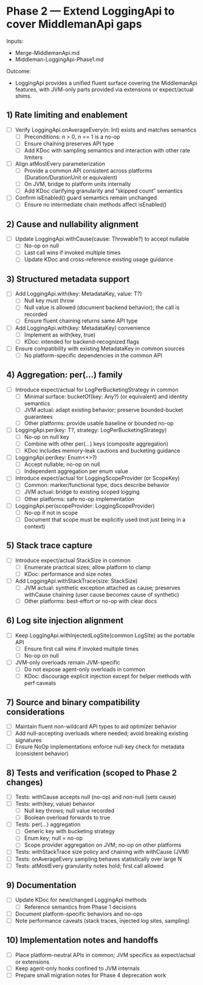 # Phase 2 — Extend LoggingApi to cover MiddlemanApi gaps

Inputs:
- Merge-MiddlemanApi.md
- Middleman-LoggingApi-Phase1.md

Outcome:
- LoggingApi provides a unified fluent surface covering the MiddlemanApi features, with JVM-only parts provided via extensions or expect/actual shims.

## 1) Rate limiting and enablement

- [ ] Verify LoggingApi.onAverageEvery(n: Int) exists and matches semantics
    - [ ] Preconditions: n > 0, n == 1 is a no-op
    - [ ] Ensure chaining preserves API type
    - [ ] Add KDoc with sampling semantics and interaction with other rate limiters
- [ ] Align atMostEvery parameterization
    - [ ] Provide a common API consistent across platforms (Duration/DurationUnit or equivalent)
    - [ ] On JVM, bridge to platform units internally
    - [ ] Add KDoc clarifying granularity and “skipped count” semantics
- [ ] Confirm isEnabled() guard semantics remain unchanged
    - [ ] Ensure no intermediate chain methods affect isEnabled()

## 2) Cause and nullability alignment

- [ ] Update LoggingApi.withCause(cause: Throwable?) to accept nullable
    - [ ] No-op on null
    - [ ] Last call wins if invoked multiple times
    - [ ] Update KDoc and cross-reference existing usage guidance

## 3) Structured metadata support

- [ ] Add LoggingApi.with(key: MetadataKey<T>, value: T?)
    - [ ] Null key must throw
    - [ ] Null value is allowed (document backend behavior); the call is recorded
    - [ ] Ensure fluent chaining returns same API type
- [ ] Add LoggingApi.with(key: MetadataKey<Boolean>) convenience
    - [ ] Implement as with(key, true)
    - [ ] KDoc: intended for backend-recognized flags
- [ ] Ensure compatibility with existing MetadataKey in common sources
    - [ ] No platform-specific dependencies in the common API

## 4) Aggregation: per(...) family

- [ ] Introduce expect/actual for LogPerBucketingStrategy in common
    - [ ] Minimal surface: bucketOf(key: Any?) (or equivalent) and identity semantics
    - [ ] JVM actual: adapt existing behavior; preserve bounded-bucket guarantees
    - [ ] Other platforms: provide usable baseline or bounded no-op
- [ ] LoggingApi.per(key: T?, strategy: LogPerBucketingStrategy<in T>)
    - [ ] No-op on null key
    - [ ] Combine with other per(...) keys (composite aggregation)
    - [ ] KDoc includes memory-leak cautions and bucketing guidance
- [ ] LoggingApi.per(key: Enum<*>?)
    - [ ] Accept nullable; no-op on null
    - [ ] Independent aggregation per enum value
- [ ] Introduce expect/actual for LoggingScopeProvider (or ScopeKey)
    - [ ] Common: marker/functional type, docs describe behavior
    - [ ] JVM actual: bridge to existing scoped logging
    - [ ] Other platforms: safe no-op implementation
- [ ] LoggingApi.per(scopeProvider: LoggingScopeProvider)
    - [ ] No-op if not in scope
    - [ ] Document that scope must be explicitly used (not just being in a context)

## 5) Stack trace capture

- [ ] Introduce expect/actual StackSize in common
    - [ ] Enumerate practical sizes; allow platform to clamp
    - [ ] KDoc: performance and size notes
- [ ] Add LoggingApi.withStackTrace(size: StackSize)
    - [ ] JVM actual: synthetic exception attached as cause; preserves withCause chaining (user cause becomes cause of synthetic)
    - [ ] Other platforms: best-effort or no-op with clear docs

## 6) Log site injection alignment

- [ ] Keep LoggingApi.withInjectedLogSite(common LogSite) as the portable API
    - [ ] Ensure first call wins if invoked multiple times
    - [ ] No-op on null
- [ ] JVM-only overloads remain JVM-specific
    - [ ] Do not expose agent-only overloads in common
    - [ ] KDoc: discourage explicit injection except for helper methods with perf caveats

## 7) Source and binary compatibility considerations

- [ ] Maintain fluent non-wildcard API types to aid optimizer behavior
- [ ] Add null-accepting overloads where needed; avoid breaking existing signatures
- [ ] Ensure NoOp implementations enforce null-key check for metadata (consistent behavior)

## 8) Tests and verification (scoped to Phase 2 changes)

- [ ] Tests: withCause accepts null (no-op) and non-null (sets cause)
- [ ] Tests: with(key, value) behavior
    - [ ] Null key throws; null value recorded
    - [ ] Boolean overload forwards to true
- [ ] Tests: per(...) aggregation
    - [ ] Generic key with bucketing strategy
    - [ ] Enum key; null = no-op
    - [ ] Scope provider aggregation on JVM; no-op on other platforms
- [ ] Tests: withStackTrace size policy and chaining with withCause (JVM)
- [ ] Tests: onAverageEvery sampling behaves statistically over large N
- [ ] Tests: atMostEvery granularity notes hold; first call allowed

## 9) Documentation

- [ ] Update KDoc for new/changed LoggingApi methods
    - [ ] Reference semantics from Phase 1 decisions
- [ ] Document platform-specific behaviors and no-ops
- [ ] Note performance caveats (stack traces, injected log sites, sampling)

## 10) Implementation notes and handoffs

- [ ] Place platform-neutral APIs in common; JVM specifics as expect/actual or extensions
- [ ] Keep agent-only hooks confined to JVM internals
- [ ] Prepare small migration notes for Phase 4 deprecation work
